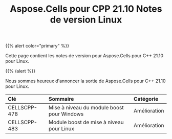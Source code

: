 ﻿---
title: Aspose.Cells pour CPP 21.10 Notes de version Linux
type: docs
weight: 7
url: /fr/cpp/aspose-cells-for-cpp-21-10-release-notes-linux/
---
{{% alert color="primary" %}} 

Cette page contient les notes de version pour Aspose.Cells pour C++ 21.10 pour Linux.

{{% /alert %}} 

Nous sommes heureux d'annoncer la sortie de Aspose.Cells pour C++ 21.10 pour Linux.

|**Clé**|**Sommaire**|**Catégorie**|
|:- |:- |:- |
|CELLSCPP-478| Mise à niveau du module boost pour Windows|Amélioration|
|CELLSCPP-483| Module boost de mise à niveau pour Linux|Amélioration|
